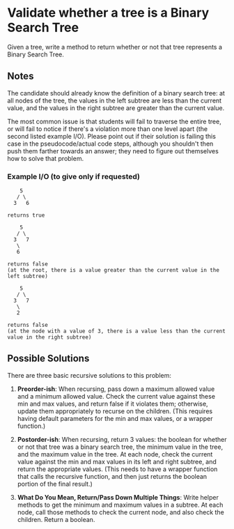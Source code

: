# Validate whether a tree is a Binary Search Tree

Given a tree, write a method to return whether or not that tree represents a Binary Search Tree.

## Notes

The candidate should already know the definition of a binary search tree: at all nodes of the tree, the values in the left subtree are less than the current value, and the values in the right subtree are greater than the current value.

The most common issue is that students will fail to traverse the entire tree, or will fail to notice if there's a violation more than one level apart (the second listed example I/O). Please point out if their solution is failing this case in the pseudocode/actual code steps, although you shouldn't then push them farther towards an answer; they need to figure out themselves how to solve that problem.

### Example I/O (to give only if requested)

```
    5
   / \
  3   6

returns true
```

```
    5
   / \
  3   7
   \
   6

returns false
(at the root, there is a value greater than the current value in the left subtree)
```

```
    5
   / \
  3   7
   \
   2

returns false
(at the node with a value of 3, there is a value less than the current value in the right subtree)
```

## Possible Solutions

There are three basic recursive solutions to this problem:

1) **Preorder-ish**: When recursing, pass down a maximum allowed value and a minimum allowed value. Check the current value against these min and max values, and return false if it violates them; otherwise, update them appropriately to recurse on the children. (This requires having default parameters for the min and max values, or a wrapper function.)

2) **Postorder-ish**: When recursing, return 3 values: the boolean for whether or not that tree was a binary search tree, the minimum value in the tree, and the maximum value in the tree. At each node, check the current value against the min and max values in its left and right subtree, and return the appropriate values. (This needs to have a wrapper function that calls the recursive function, and then just returns the boolean portion of the final result.)

3) **What Do You Mean, Return/Pass Down Multiple Things**: Write helper methods to get the minimum and maximum values in a subtree. At each node, call those methods to check the current node, and also check the children. Return a boolean.
